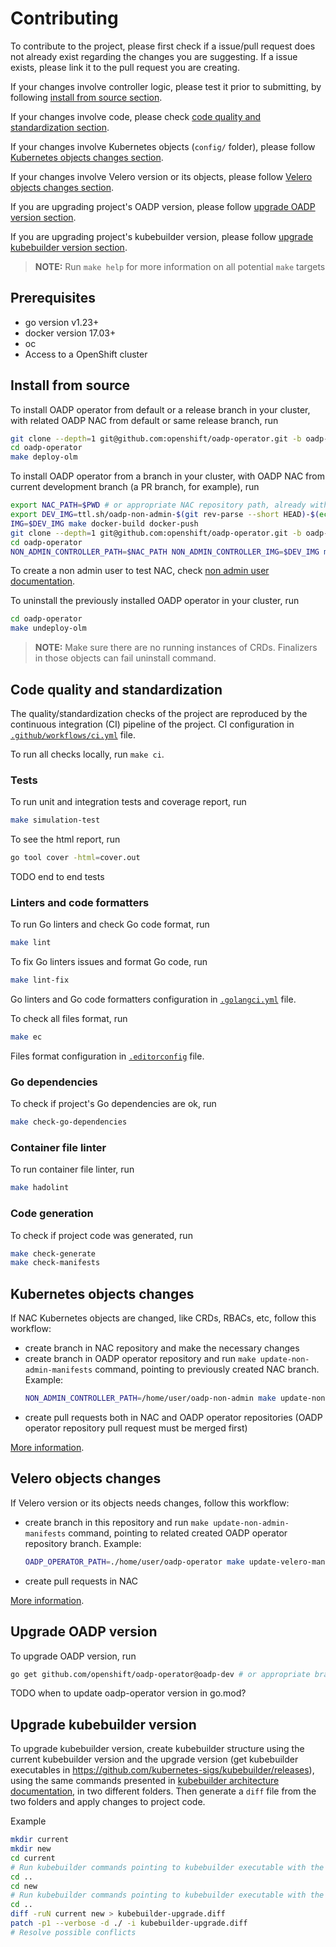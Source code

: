 # Contributing

To contribute to the project, please first check if a issue/pull request does not already exist regarding the changes you are suggesting. If a issue exists, please link it to the pull request you are creating.

If your changes involve controller logic, please test it prior to submitting, by following [install from source section](#install-from-source).

If your changes involve code, please check [code quality and standardization section](#code-quality-and-standardization).

If your changes involve Kubernetes objects (`config/` folder), please follow [Kubernetes objects changes section](#kubernetes-objects-changes).

If your changes involve Velero version or its objects, please follow [Velero objects changes section](#velero-objects-changes).

If you are upgrading project's OADP version, please follow [upgrade OADP version section](#upgrade-oadp-version).

If you are upgrading project's kubebuilder version, please follow [upgrade kubebuilder version section](#upgrade-kubebuilder-version).

> **NOTE:** Run `make help` for more information on all potential `make` targets

## Prerequisites
- go version v1.23+
- docker version 17.03+
- oc
- Access to a OpenShift cluster

## Install from source

To install OADP operator from default or a release branch in your cluster, with related OADP NAC from default or same release branch, run
```sh
git clone --depth=1 git@github.com:openshift/oadp-operator.git -b oadp-dev # or appropriate branch
cd oadp-operator
make deploy-olm
```

To install OADP operator from a branch in your cluster, with OADP NAC from current development branch (a PR branch, for example), run
```sh
export NAC_PATH=$PWD # or appropriate NAC repository path, already with current branch pointing to development branch
export DEV_IMG=ttl.sh/oadp-non-admin-$(git rev-parse --short HEAD)-$(echo $RANDOM):1h
IMG=$DEV_IMG make docker-build docker-push
git clone --depth=1 git@github.com:openshift/oadp-operator.git -b oadp-dev # or appropriate branch
cd oadp-operator
NON_ADMIN_CONTROLLER_PATH=$NAC_PATH NON_ADMIN_CONTROLLER_IMG=$DEV_IMG make update-non-admin-manifests deploy-olm
```

To create a non admin user to test NAC, check [non admin user documentation](non_admin_user.md).

To uninstall the previously installed OADP operator in your cluster, run
```sh
cd oadp-operator
make undeploy-olm
```

> **NOTE:** Make sure there are no running instances of CRDs. Finalizers in those objects can fail uninstall command.

## Code quality and standardization

The quality/standardization checks of the project are reproduced by the continuous integration (CI) pipeline of the project. CI configuration in [`.github/workflows/ci.yml`](../.github/workflows/ci.yml) file.

To run all checks locally, run `make ci`.

### Tests

To run unit and integration tests and coverage report, run
```sh
make simulation-test
```

To see the html report, run
```sh
go tool cover -html=cover.out
```

TODO end to end tests

### Linters and code formatters

To run Go linters and check Go code format, run
```sh
make lint
```

To fix Go linters issues and format Go code, run
```sh
make lint-fix
```

Go linters and Go code formatters configuration in [`.golangci.yml`](../.golangci.yml) file.

To check all files format, run
```sh
make ec
```

Files format configuration in [`.editorconfig`](../.editorconfig) file.

### Go dependencies

To check if project's Go dependencies are ok, run
```sh
make check-go-dependencies
```

### Container file linter

To run container file linter, run
```sh
make hadolint
```

### Code generation

To check if project code was generated, run
```sh
make check-generate
make check-manifests
```

## Kubernetes objects changes

If NAC Kubernetes objects are changed, like CRDs, RBACs, etc, follow this workflow:
- create branch in NAC repository and make the necessary changes
- create branch in OADP operator repository and run `make update-non-admin-manifests` command, pointing to previously created NAC branch. Example:
    ```sh
    NON_ADMIN_CONTROLLER_PATH=/home/user/oadp-non-admin make update-non-admin-manifests
    ```
- create pull requests both in NAC and OADP operator repositories (OADP operator repository pull request must be merged first)

[More information](architecture.md#oadp-integration).

## Velero objects changes

If Velero version or its objects needs changes, follow this workflow:
- create branch in this repository and run `make update-non-admin-manifests` command, pointing to related created OADP operator repository branch. Example:
    ```sh
    OADP_OPERATOR_PATH=./home/user/oadp-operator make update-velero-manifests
    ```
- create pull requests in NAC

[More information](architecture.md#oadp-integration).

## Upgrade OADP version

To upgrade OADP version, run
```sh
go get github.com/openshift/oadp-operator@oadp-dev # or appropriate branch
```

TODO when to update oadp-operator version in go.mod?

## Upgrade kubebuilder version

To upgrade kubebuilder version, create kubebuilder structure using the current kubebuilder version and the upgrade version (get kubebuilder executables in https://github.com/kubernetes-sigs/kubebuilder/releases), using the same commands presented in [kubebuilder architecture documentation](architecture.md#kubebuilder), in two different folders. Then generate a `diff` file from the two folders and apply changes to project code.

Example
```sh
mkdir current
mkdir new
cd current
# Run kubebuilder commands pointing to kubebuilder executable with the current version
cd ..
cd new
# Run kubebuilder commands pointing to kubebuilder executable with the new version
cd ..
diff -ruN current new > kubebuilder-upgrade.diff
patch -p1 --verbose -d ./ -i kubebuilder-upgrade.diff
# Resolve possible conflicts
```
